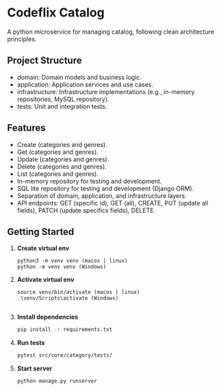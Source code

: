 # Codeflix Catalog

A python microservice for managing catalog, following clean architecture principles.

## Project Structure

- domain: Domain models and business logic.
- application: Application services and use cases.
- infrastructure: Infrastructure implementations (e.g., in-memory repositories, MySQL repository).
- tests: Unit and integration tests.

## Features

- Create (categories and genres).
- Get (categories and genres).
- Update (categories and genres).
- Delete (categories and genres).
- List (categories and genres).
- In-memory repository for testing and development.
- SQL lite repository for testing and development (Django ORM).
- Separation of domain, application, and infrastructure layers.
- API endpoints: GET (specific id), GET (all), CREATE, PUT (update all fields), PATCH (update specifics fields), DELETE

## Getting Started

1. **Create virtual env**
   ```
   python3 -m venv venv (macos | linux)
   python -m venv venv (Windows)
   ````

2. **Activate virtual env**
   ```
   source venv/bin/activate (macos | linux)
   .\venv/Scripts\activate (Windows)


3. **Install dependencies**  
   ```bash
   pip install -r requirements.txt
   ```

4. **Run tests**  
   ```bash
   pytest src/core/category/tests/
   ```
5. **Start server**
   ```bash
   python manage.py runserver
   ```